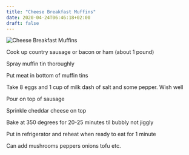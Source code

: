```yaml
---
title: "Cheese Breakfast Muffins"
date: 2020-04-24T06:46:18+02:00
draft: false
---
```


![Cheese Breakfast Muffins](/cheese_breakfast_muffins.jpg)

Cook up country sausage or bacon or ham (about 1 pound)

Spray muffin tin thoroughly

Put meat in bottom of muffin tins

Take 8 eggs and 1 cup of milk dash of salt and some pepper. Wish well

Pour on top of sausage

Sprinkle cheddar cheese on top

Bake at 350 degrees for 20-25 minutes til bubbly not jiggly

Put in refrigerator and reheat when ready to eat for 1 minute

Can add mushrooms peppers onions tofu etc.

